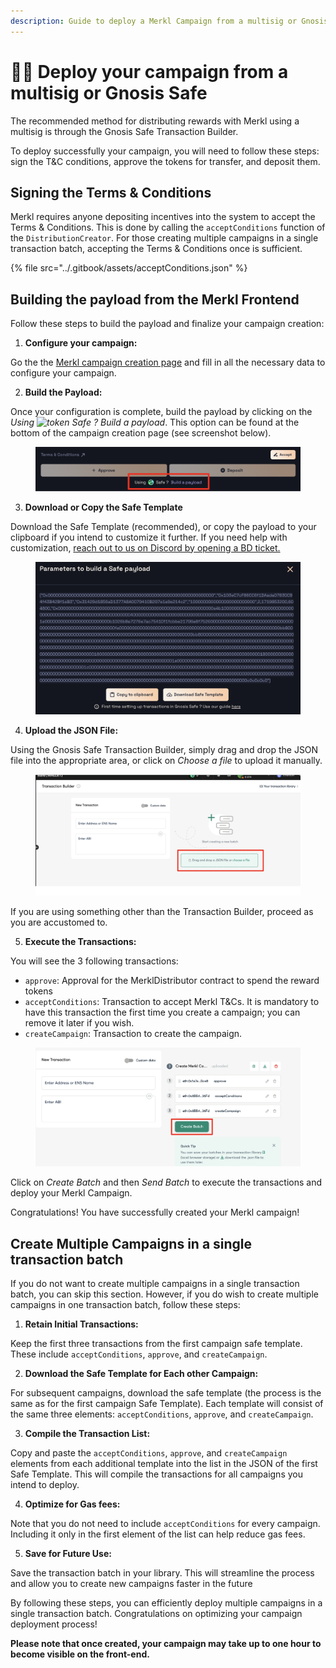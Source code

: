 ```yaml
---
description: Guide to deploy a Merkl Campaign from a multisig or Gnosis Safe
---
```


# 🧑‍🔬 Deploy your campaign from a multisig or Gnosis Safe

The recommended method for distributing rewards with Merkl using a multisig is through the Gnosis Safe Transaction Builder.

To deploy successfully your campaign, you will need to follow these steps: sign the T\&C conditions, approve the tokens for transfer, and deposit them.

## Signing the Terms & Conditions

Merkl requires anyone depositing incentives into the system to accept the Terms & Conditions. This is done by calling the `acceptConditions` function of the `DistributionCreator`. For those creating multiple campaigns in a single transaction batch, accepting the Terms & Conditions once is sufficient.

{% file src="../.gitbook/assets/acceptConditions.json" %}

## Building the payload from the Merkl Frontend

Follow these steps to build the payload and finalize your campaign creation:

1. **Configure your campaign:**

Go the the [Merkl campaign creation page](https://app.merkl.xyz/create) and fill in all the necessary data to configure your campaign.

2. **Build the Payload:**

Once your configuration is complete, build the payload by clicking on the _Using <img src="https://raw.githubusercontent.com/AngleProtocol/angle-token-list/main/src/assets/tokens/SAFE.svg" alt="token" data-size="line"> Safe ? Build a payload_. This option can be found at the bottom of the campaign creation page (see screenshot below).

<figure><img src="../.gitbook/assets/Build-the-payload.png" alt=""><figcaption></figcaption></figure>

3. **Download or Copy the Safe Template**

Download the Safe Template (recommended), or copy the payload to your clipboard if you intend to customize it further. If you need help with customization, [reach out to us on Discord by opening a BD ticket. ](https://discord.com/channels/1209830388726243369/1210212731047776357)

<figure><img src="../.gitbook/assets/download-copy-safe-template.png" alt=""><figcaption></figcaption></figure>

4. **Upload the JSON File:**

Using the Gnosis Safe Transaction Builder, simply drag and drop the JSON file into the appropriate area, or click on _Choose a file_ to upload it manually.

<figure><img src="../.gitbook/assets/upload-json-file.png" alt=""><figcaption></figcaption></figure>

If you are using something other than the Transaction Builder, proceed as you are accustomed to.

5. **Execute the Transactions:**

You will see the 3 following transactions:

- `approve`: Approval for the MerklDistributor contract to spend the reward tokens
- `acceptConditions`: Transaction to accept Merkl T\&Cs. It is mandatory to have this transaction the first time you create a campaign; you can remove it later if you wish.
- `createCampaign`: Transaction to create the campaign.

<figure><img src="../.gitbook/assets/safe-wallet-approve+accept+create.png" alt=""><figcaption></figcaption></figure>

Click on _Create Batch_ and then _Send Batch_ to execute the transactions and deploy your Merkl Campaign.

Congratulations! You have successfully created your Merkl campaign!

## Create Multiple Campaigns in a single transaction batch

If you do not want to create multiple campaigns in a single transaction batch, you can skip this section. However, if you do wish to create multiple campaigns in one transaction batch, follow these steps:

1. **Retain Initial Transactions:**

Keep the first three transactions from the first campaign safe template. These include `acceptConditions`, `approve`, and `createCampaign`.

2. **Download the Safe Template for Each other Campaign:**

For subsequent campaigns, download the safe template (the process is the same as for the first campaign Safe Template). Each template will consist of the same three elements: `acceptConditions`, `approve`, and `createCampaign`.

3. **Compile the Transaction List:**

Copy and paste the `acceptConditions`, `approve`, and `createCampaign` elements from each additional template into the list in the JSON of the first Safe Template. This will compile the transactions for all campaigns you intend to deploy.

4. **Optimize for Gas fees:**

Note that you do not need to include `acceptConditions` for every campaign. Including it only in the first element of the list can help reduce gas fees.

5. **Save for Future Use:**

Save the transaction batch in your library. This will streamline the process and allow you to create new campaigns faster in the future

By following these steps, you can efficiently deploy multiple campaigns in a single transaction batch. Congratulations on optimizing your campaign deployment process!

**Please note that once created, your campaign may take up to one hour to become visible on the front-end.**
